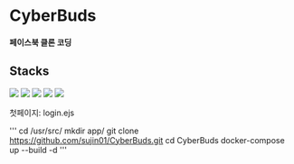# CyberBuds

#### 페이스북 클론 코딩

## Stacks
<img src="https://img.shields.io/badge/node.js-339933?style=for-the-badge&logo=Node.js&logoColor=white"> <img src="https://img.shields.io/badge/express-000000?style=for-the-badge&logo=express&logoColor=white"> <img src="https://img.shields.io/badge/mongoDB-47A248?style=for-the-badge&logo=MongoDB&logoColor=white"> <img src="https://img.shields.io/badge/socket.io-010101?style=for-the-badge&logo=socket.io&logoColor=white">
<img src="https://img.shields.io/badge/EJS-000000?style=for-the-badge&logo=ejs&logoColor=white">

첫페이지: login.ejs

'''
cd /usr/src/
mkdir app/
git clone https://github.com/sujin01/CyberBuds.git
cd CyberBuds
docker-compose up --build -d
'''


